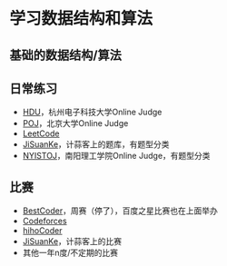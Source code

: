 # 学习数据结构和算法

## 基础的数据结构/算法

## 日常练习

- [HDU](http://acm.hdu.edu.cn/)，杭州电子科技大学Online Judge
- [POJ](http://poj.org/)，北京大学Online Judge
- [LeetCode](https://leetcode.com/)
- [JiSuanKe](https://nanti.jisuanke.com/)，计蒜客上的题库，有题型分类
- [NYISTOJ](http://acm.nyist.edu.cn/JudgeOnline/problemset.php)，南阳理工学院Online Judge，有题型分类

## 比赛

- [BestCoder](http://bestcoder.hdu.edu.cn/)，周赛（停了），百度之星比赛也在上面举办
- [Codeforces](http://codeforces.com/)
- [hihoCoder](http://hihocoder.com/hiho)
- [JiSuanKe](https://nanti.jisuanke.com/contest)，计蒜客上的比赛
- 其他一年n度/不定期的比赛

